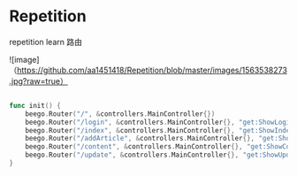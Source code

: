 # Repetition
repetition learn
路由

 ![image]（https://github.com/aa1451418/Repetition/blob/master/images/1563538273.jpg?raw=true）

```go

func init() {
	beego.Router("/", &controllers.MainController{})
	beego.Router("/login", &controllers.MainController{}, "get:ShowLogin;post:HandleLogin")
	beego.Router("/index", &controllers.MainController{}, "get:ShowIndex")
	beego.Router("/addArticle", &controllers.MainController{}, "get:ShowAdd;post:HandleAdd")
	beego.Router("/content", &controllers.MainController{}, "get:ShowContent;post:HandleContent")
	beego.Router("/update", &controllers.MainController{}, "get:ShowUpdate;post:HandleUpdate")
}
```

